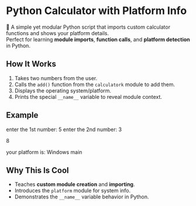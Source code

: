 # Python Calculator with Platform Info

🚀 A simple yet modular Python script that imports custom calculator functions and shows your platform details.  
Perfect for learning **module imports**, **function calls**, and **platform detection** in Python.

## How It Works
1. Takes two numbers from the user.
2. Calls the `add()` function from the `calculatork` module to add them.
3. Displays the operating system/platform.
4. Prints the special `__name__` variable to reveal module context.


## Example
enter the 1st number: 5
enter the 2nd number: 3

8

your platform is: Windows
main

## Why This Is Cool
- Teaches **custom module creation** and **importing**.
- Introduces the `platform` module for system info.
- Demonstrates the `__name__` variable behavior in Python.

